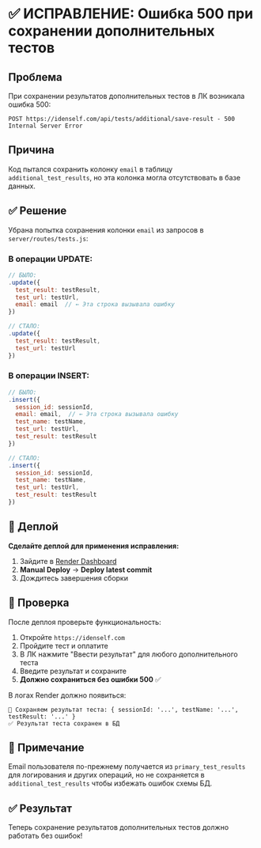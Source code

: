 # ✅ ИСПРАВЛЕНИЕ: Ошибка 500 при сохранении дополнительных тестов

## Проблема
При сохранении результатов дополнительных тестов в ЛК возникала ошибка 500:
```
POST https://idenself.com/api/tests/additional/save-result - 500 Internal Server Error
```

## Причина
Код пытался сохранить колонку `email` в таблицу `additional_test_results`, но эта колонка могла отсутствовать в базе данных.

## ✅ Решение

Убрана попытка сохранения колонки `email` из запросов в `server/routes/tests.js`:

### В операции UPDATE:
```javascript
// БЫЛО:
.update({
  test_result: testResult,
  test_url: testUrl,
  email: email  // ← Эта строка вызывала ошибку
})

// СТАЛО:
.update({
  test_result: testResult,
  test_url: testUrl
})
```

### В операции INSERT:
```javascript
// БЫЛО:
.insert({
  session_id: sessionId,
  email: email,  // ← Эта строка вызывала ошибку
  test_name: testName,
  test_url: testUrl,
  test_result: testResult
})

// СТАЛО:
.insert({
  session_id: sessionId,
  test_name: testName,
  test_url: testUrl,
  test_result: testResult
})
```

## 🚀 Деплой

**Сделайте деплой для применения исправления:**

1. Зайдите в [Render Dashboard](https://dashboard.render.com/)
2. **Manual Deploy** → **Deploy latest commit**
3. Дождитесь завершения сборки

## 🧪 Проверка

После деплоя проверьте функциональность:

1. Откройте `https://idenself.com`
2. Пройдите тест и оплатите
3. В ЛК нажмите "Ввести результат" для любого дополнительного теста
4. Введите результат и сохраните
5. **Должно сохраниться без ошибки 500** ✅

В логах Render должно появиться:
```
💾 Сохраняем результат теста: { sessionId: '...', testName: '...', testResult: '...' }
✅ Результат теста сохранен в БД
```

## 📝 Примечание

Email пользователя по-прежнему получается из `primary_test_results` для логирования и других операций, но не сохраняется в `additional_test_results` чтобы избежать ошибок схемы БД.

## ✅ Результат
Теперь сохранение результатов дополнительных тестов должно работать без ошибок!
